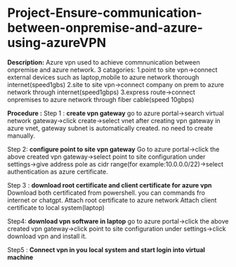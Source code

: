 # Project-Ensure-communication-between-onpremise-and-azure-using-azureVPN

**Description:**
Azure vpn used to achieve commnunication between onpremise and azure network.
3 catagories: 1.point to site vpn->connect external devices such as laptop,mobile to azure network thorough internet(speed1gbs)
              2.site to site vpn->connect company on prem to azure network through internet(speed1gbps)
              3.express route->connect onpremises to azure network through fiber cable(speed 10gbps)

**Procedure :**
Step 1 : **create vpn gateway**
go to azure portal->search virtual network gateway->click create->select vnet
after creating vpn gateway in azure vnet, gateway subnet is automatically created. no need to create manually.

Step 2: **configure point to site vpn gateway**
Go to azure portal->click the above created vpn gateway->select point to site configuration under settings->give address pole as cidr range(for example:10.0.0.0/22)->select authentication as azure certificate.

Step 3 : **download root certificate and client certificate for azure vpn**
Download both certificated from powershell. you can commands fro internet or chatgpt.
Attach root certificate to azure network
Attach client certificate to local system(laptop)

Step4: **download vpn software in laptop**
go to azure portal->click the above created vpn gateway->click point to site configuration under settings->click download vpn and install it.

Step5 : **Connect vpn in you local system and start login into virtual machine**
              
